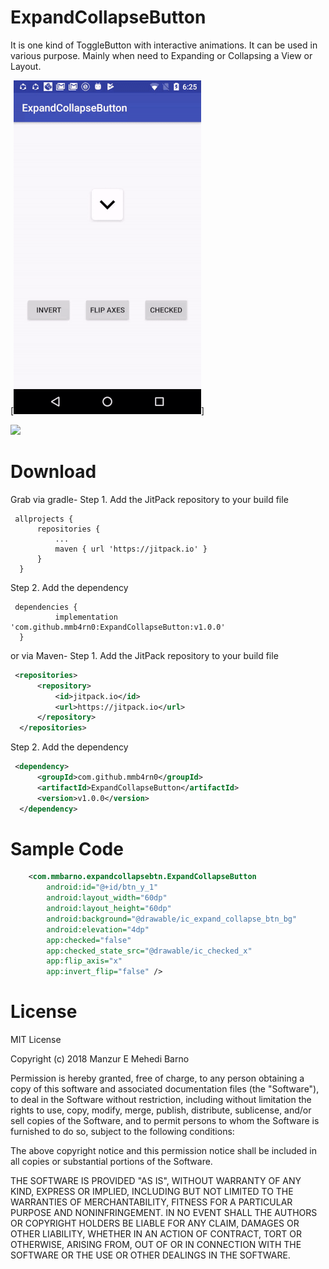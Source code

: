 # ExpandCollapseButton

It is one kind of ToggleButton with interactive animations. It can be used in various purpose. Mainly when need to Expanding or Collapsing a View or Layout.

[![Alt text for your video](https://github.com/mmb4rn0/ExpandCollapseButton/blob/master/website/expand_collapse_button.gif)]

[![](https://jitpack.io/v/mmb4rn0/ExpandCollapseButton.svg)](https://jitpack.io/#mmb4rn0/ExpandCollapseButton)

# Download
Grab via gradle-
  Step 1. Add the JitPack repository to your build file
  ```grovy
   allprojects {
		repositories {
			...
			maven { url 'https://jitpack.io' }
		}
	}
  ```  
  Step 2. Add the dependency 
  ```grovy	
   dependencies {
	        implementation 'com.github.mmb4rn0:ExpandCollapseButton:v1.0.0'
	}
  ```
or via Maven-
  Step 1. Add the JitPack repository to your build file
  ```xml
   <repositories>
		<repository>
		    <id>jitpack.io</id>
		    <url>https://jitpack.io</url>
		</repository>
	</repositories>
  ```
  Step 2. Add the dependency
  ```xml
   <dependency>
	    <groupId>com.github.mmb4rn0</groupId>
	    <artifactId>ExpandCollapseButton</artifactId>
	    <version>v1.0.0</version>
	</dependency>
  ```

# Sample Code
```xml
    <com.mmbarno.expandcollapsebtn.ExpandCollapseButton
        android:id="@+id/btn_y_1"
        android:layout_width="60dp"
        android:layout_height="60dp"
        android:background="@drawable/ic_expand_collapse_btn_bg"
        android:elevation="4dp"
        app:checked="false"
        app:checked_state_src="@drawable/ic_checked_x"
        app:flip_axis="x"
        app:invert_flip="false" />
   ```
   
   # License

MIT License

Copyright (c) 2018 Manzur E Mehedi Barno

Permission is hereby granted, free of charge, to any person obtaining a copy of this software and associated documentation files (the "Software"), to deal in the Software without restriction, including without limitation the rights to use, copy, modify, merge, publish, distribute, sublicense, and/or sell copies of the Software, and to permit persons to whom the Software is furnished to do so, subject to the following conditions:

The above copyright notice and this permission notice shall be included in all copies or substantial portions of the Software.

THE SOFTWARE IS PROVIDED "AS IS", WITHOUT WARRANTY OF ANY KIND, EXPRESS OR IMPLIED, INCLUDING BUT NOT LIMITED TO THE WARRANTIES OF MERCHANTABILITY, FITNESS FOR A PARTICULAR PURPOSE AND NONINFRINGEMENT. IN NO EVENT SHALL THE AUTHORS OR COPYRIGHT HOLDERS BE LIABLE FOR ANY CLAIM, DAMAGES OR OTHER LIABILITY, WHETHER IN AN ACTION OF CONTRACT, TORT OR OTHERWISE, ARISING FROM, OUT OF OR IN CONNECTION WITH THE SOFTWARE OR THE USE OR OTHER DEALINGS IN THE SOFTWARE.

